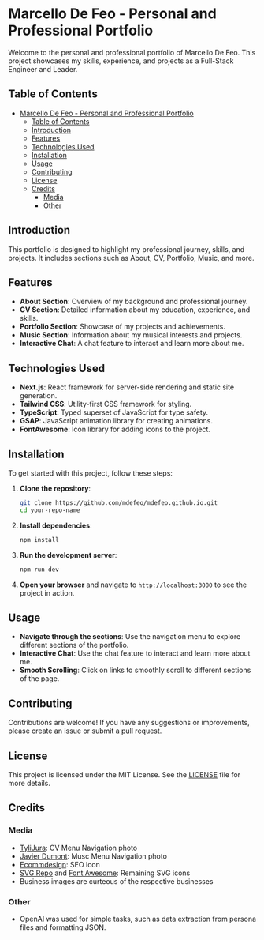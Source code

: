 # Marcello De Feo - Personal and Professional Portfolio

Welcome to the personal and professional portfolio of Marcello De Feo. This project showcases my skills, experience, and projects as a Full-Stack Engineer and Leader.

## Table of Contents

- [Marcello De Feo - Personal and Professional Portfolio](#marcello-de-feo---personal-and-professional-portfolio)
  - [Table of Contents](#table-of-contents)
  - [Introduction](#introduction)
  - [Features](#features)
  - [Technologies Used](#technologies-used)
  - [Installation](#installation)
  - [Usage](#usage)
  - [Contributing](#contributing)
  - [License](#license)
  - [Credits](#credits)
    - [Media](#media)
    - [Other](#other)

## Introduction

This portfolio is designed to highlight my professional journey, skills, and projects. It includes sections such as About, CV, Portfolio, Music, and more.

## Features

- **About Section**: Overview of my background and professional journey.
- **CV Section**: Detailed information about my education, experience, and skills.
- **Portfolio Section**: Showcase of my projects and achievements.
- **Music Section**: Information about my musical interests and projects.
- **Interactive Chat**: A chat feature to interact and learn more about me.

## Technologies Used

- **Next.js**: React framework for server-side rendering and static site generation.
- **Tailwind CSS**: Utility-first CSS framework for styling.
- **TypeScript**: Typed superset of JavaScript for type safety.
- **GSAP**: JavaScript animation library for creating animations.
- **FontAwesome**: Icon library for adding icons to the project.

## Installation

To get started with this project, follow these steps:

1. **Clone the repository**:

    ```bash
    git clone https://github.com/mdefeo/mdefeo.github.io.git
    cd your-repo-name
    ```

2. **Install dependencies**:

    ```bash
    npm install
    ```

3. **Run the development server**:

    ```bash
    npm run dev
    ```

4. **Open your browser** and navigate to `http://localhost:3000` to see the project in action.

## Usage

- **Navigate through the sections**: Use the navigation menu to explore different sections of the portfolio.
- **Interactive Chat**: Use the chat feature to interact and learn more about me.
- **Smooth Scrolling**: Click on links to smoothly scroll to different sections of the page.

## Contributing

Contributions are welcome! If you have any suggestions or improvements, please create an issue or submit a pull request.

## License

This project is licensed under the MIT License. See the [LICENSE](LICENSE.md) file for more details.

## Credits

### Media

- [TyliJura](https://pixabay.com/users/tylijura-22072131/?utm_source=link-attribution&utm_medium=referral&utm_campaign=image&utm_content=8829735): CV Menu Navigation photo
- [Javier Dumont](https://pixabay.com/users/javierdumont-14443229/?utm_source=link-attribution&utm_medium=referral&utm_campaign=image&utm_content=4702977): Musc Menu Navigation photo
- [Ecommdesign](https://iconscout.com/contributors/ecommdesign): SEO Icon
- [SVG Repo](https://www.svgrepo.com/) and [Font Awesome](https://fontawesome.com/icons): Remaining SVG icons
- Business images are curteous of the respective businesses

### Other

- OpenAI was used for simple tasks, such as data extraction from persona files and formatting JSON.
